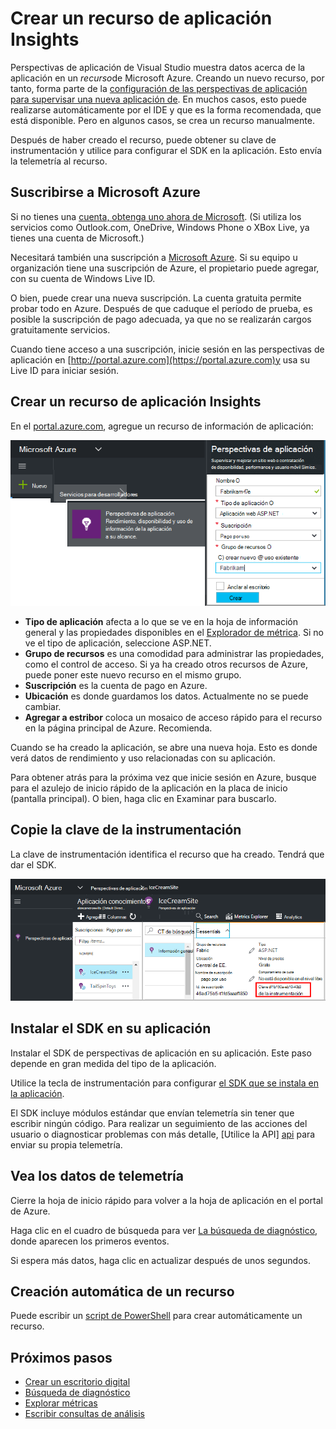 <properties 
    pageTitle="Crear un nuevo recurso de aplicación Insights | Microsoft Azure" 
    description="Configurar la supervisión de las perspectivas de aplicación para una nueva aplicación de live. Enfoque basado en Web." 
    services="application-insights" 
    documentationCenter=""
    authors="alancameronwills" 
    manager="douge"/>

<tags 
    ms.service="application-insights" 
    ms.workload="tbd" 
    ms.tgt_pltfrm="ibiza" 
    ms.devlang="na" 
    ms.topic="article" 
    ms.date="08/26/2016" 
    ms.author="awills"/>

# <a name="create-an-application-insights-resource"></a>Crear un recurso de aplicación Insights

Perspectivas de aplicación de Visual Studio muestra datos acerca de la aplicación en un *recurso*de Microsoft Azure. Creando un nuevo recurso, por tanto, forma parte de la [configuración de las perspectivas de aplicación para supervisar una nueva aplicación de][start]. En muchos casos, esto puede realizarse automáticamente por el IDE y que es la forma recomendada, que está disponible. Pero en algunos casos, se crea un recurso manualmente.

Después de haber creado el recurso, puede obtener su clave de instrumentación y utilice para configurar el SDK en la aplicación. Esto envía la telemetría al recurso.

## <a name="sign-up-to-microsoft-azure"></a>Suscribirse a Microsoft Azure

Si no tienes una [cuenta, obtenga uno ahora de Microsoft](http://live.com). (Si utiliza los servicios como Outlook.com, OneDrive, Windows Phone o XBox Live, ya tienes una cuenta de Microsoft.)

Necesitará también una suscripción a [Microsoft Azure](http://azure.com). Si su equipo u organización tiene una suscripción de Azure, el propietario puede agregar, con su cuenta de Windows Live ID.

O bien, puede crear una nueva suscripción. La cuenta gratuita permite probar todo en Azure. Después de que caduque el período de prueba, es posible la suscripción de pago adecuada, ya que no se realizarán cargos gratuitamente servicios. 

Cuando tiene acceso a una suscripción, inicie sesión en las perspectivas de aplicación en [http://portal.azure.com](https://portal.azure.com)y usa su Live ID para iniciar sesión.


## <a name="create-an-application-insights-resource"></a>Crear un recurso de aplicación Insights
  

En el [portal.azure.com](https://portal.azure.com), agregue un recurso de información de aplicación:

![Haga clic en aplicaciones, nuevas perspectivas](./media/app-insights-create-new-resource/01-new.png)


* **Tipo de aplicación** afecta a lo que se ve en la hoja de información general y las propiedades disponibles en el [Explorador de métrica][metrics]. Si no ve el tipo de aplicación, seleccione ASP.NET.
* **Grupo de recursos** es una comodidad para administrar las propiedades, como el control de acceso. Si ya ha creado otros recursos de Azure, puede poner este nuevo recurso en el mismo grupo.
* **Suscripción** es la cuenta de pago en Azure.
* **Ubicación** es donde guardamos los datos. Actualmente no se puede cambiar.
* **Agregar a estribor** coloca un mosaico de acceso rápido para el recurso en la página principal de Azure. Recomienda.

Cuando se ha creado la aplicación, se abre una nueva hoja. Esto es donde verá datos de rendimiento y uso relacionadas con su aplicación. 

Para obtener atrás para la próxima vez que inicie sesión en Azure, busque para el azulejo de inicio rápido de la aplicación en la placa de inicio (pantalla principal). O bien, haga clic en Examinar para buscarlo.


## <a name="copy-the-instrumentation-key"></a>Copie la clave de la instrumentación

La clave de instrumentación identifica el recurso que ha creado. Tendrá que dar el SDK.

![Haga clic en Essentials, haga clic en la clave de la instrumentación, CTRL + C](./media/app-insights-create-new-resource/02-props.png)

## <a name="install-the-sdk-in-your-app"></a>Instalar el SDK en su aplicación

Instalar el SDK de perspectivas de aplicación en su aplicación. Este paso depende en gran medida del tipo de la aplicación. 

Utilice la tecla de instrumentación para configurar [el SDK que se instala en la aplicación][start].

El SDK incluye módulos estándar que envían telemetría sin tener que escribir ningún código. Para realizar un seguimiento de las acciones del usuario o diagnosticar problemas con más detalle, [Utilice la API] [ api] para enviar su propia telemetría.


## <a name="monitor"></a>Vea los datos de telemetría

Cierre la hoja de inicio rápido para volver a la hoja de aplicación en el portal de Azure.

Haga clic en el cuadro de búsqueda para ver [La búsqueda de diagnóstico][diagnostic], donde aparecen los primeros eventos. 

Si espera más datos, haga clic en actualizar después de unos segundos.

## <a name="creating-a-resource-automatically"></a>Creación automática de un recurso

Puede escribir un [script de PowerShell](app-insights-powershell-script-create-resource.md) para crear automáticamente un recurso.

## <a name="next-steps"></a>Próximos pasos

* [Crear un escritorio digital](app-insights-dashboards.md)
* [Búsqueda de diagnóstico](app-insights-diagnostic-search.md)
* [Explorar métricas](app-insights-metrics-explorer.md)
* [Escribir consultas de análisis](app-insights-analytics.md)


<!--Link references-->

[api]: app-insights-api-custom-events-metrics.md
[diagnostic]: app-insights-diagnostic-search.md
[metrics]: app-insights-metrics-explorer.md
[start]: app-insights-overview.md

 
